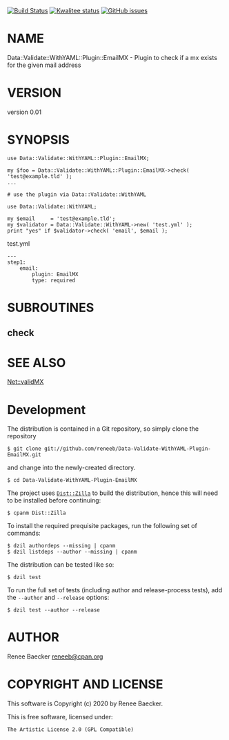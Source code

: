 [![Build Status](https://travis-ci.org/reneeb/Data-Validate-WithYAML-Plugin-EmailMX.svg?branch=master)](https://travis-ci.org/reneeb/Data-Validate-WithYAML-Plugin-EmailMX)
[![Kwalitee status](http://cpants.cpanauthors.org/dist/Data-Validate-WithYAML-Plugin-EmailMX.png)](http://cpants.charsbar.org/dist/overview/Data-Validate-WithYAML-Plugin-EmailMX)
[![GitHub issues](https://img.shields.io/github/issues/reneeb/Data-Validate-WithYAML-Plugin-EmailMX.svg)](https://github.com/reneeb/Data-Validate-WithYAML-Plugin-EmailMX/issues)

# NAME

Data::Validate::WithYAML::Plugin::EmailMX - Plugin to check if a mx exists for the given mail address

# VERSION

version 0.01

# SYNOPSIS

    use Data::Validate::WithYAML::Plugin::EmailMX;

    my $foo = Data::Validate::WithYAML::Plugin::EmailMX->check( 'test@example.tld' );
    ...
    
    # use the plugin via Data::Validate::WithYAML
    
    use Data::Validate::WithYAML;
    
    my $email     = 'test@example.tld';
    my $validator = Data::Validate::WithYAML->new( 'test.yml' );
    print "yes" if $validator->check( 'email', $email );

test.yml

    ---
    step1:
        email:
            plugin: EmailMX
            type: required

# SUBROUTINES

## check

# SEE ALSO

[Net::validMX](https://metacpan.org/pod/Net::validMX)



# Development

The distribution is contained in a Git repository, so simply clone the
repository

```
$ git clone git://github.com/reneeb/Data-Validate-WithYAML-Plugin-EmailMX.git
```

and change into the newly-created directory.

```
$ cd Data-Validate-WithYAML-Plugin-EmailMX
```

The project uses [`Dist::Zilla`](https://metacpan.org/pod/Dist::Zilla) to
build the distribution, hence this will need to be installed before
continuing:

```
$ cpanm Dist::Zilla
```

To install the required prequisite packages, run the following set of
commands:

```
$ dzil authordeps --missing | cpanm
$ dzil listdeps --author --missing | cpanm
```

The distribution can be tested like so:

```
$ dzil test
```

To run the full set of tests (including author and release-process tests),
add the `--author` and `--release` options:

```
$ dzil test --author --release
```

# AUTHOR

Renee Baecker <reneeb@cpan.org>

# COPYRIGHT AND LICENSE

This software is Copyright (c) 2020 by Renee Baecker.

This is free software, licensed under:

    The Artistic License 2.0 (GPL Compatible)
